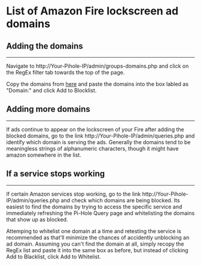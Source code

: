 # List of Amazon Fire lockscreen ad domains 
## Adding the domains
- - -
Navigate to http://Your-Pihole-IP/admin/groups-domains.php and click on the RegEx filter tab towards the top of the page.

Copy the domains from [here](https://github.com/Rudy-From-Kickin-It/Pi-Hole-list-for-Amazon-lockscreen-ads/blob/main/RegEx.txt) and paste the domains into the box labled as "Domain:" and click Add to Blocklist. 

## Adding more domains
- - -
If ads continue to appear on the lockscreen of your Fire after adding the blocked domains, go to the link http://Your-Pihole-IP/admin/queries.php and identify which domain is serving the ads. Generally the domains tend to be meaningless strings of alphanumeric characters, though it might have amazon somewhere in the list. 
## If a service stops working
- - -
If certain Amazon services stop working, go to the link http://Your-Pihole-IP/admin/queries.php and check which domains are being blocked. Its easiest to find the domains by trying to access the specific service and immediately refreshing the Pi-Hole Query page and whitelisting the domains that show up as blocked. 

Attemping to whitelist one domain at a time and retesting the service is recommended as that'll minimize the chances of accidently unblocking an ad domain. Assuming you can't find the domain at all, simply recopy the RegEx list and paste it into the same box as before, but instead of clicking Add to Blacklist, click Add to Whitelist.
